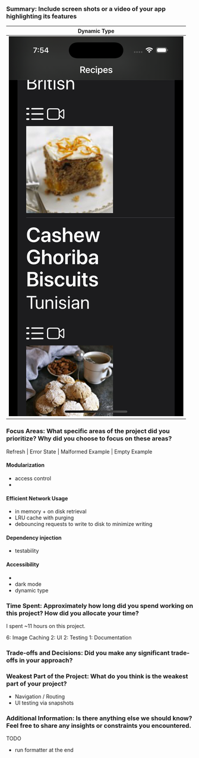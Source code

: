 ### Summary: Include screen shots or a video of your app highlighting its features
 
| Dynamic Type |
|-|
|![Dynamic Type](/screenshots/dynamic_type.png "Dynamic Type")|
### Focus Areas: What specific areas of the project did you prioritize? Why did you choose to focus on these areas?
 Refresh | Error State | Malformed Example | Empty Example
#### Modularization
- access control
- 

#### Efficient Network Usage
- in memory + on disk retrieval
- LRU cache with purging
- debouncing requests to write to disk to minimize writing


#### Dependency injection
- testability

#### Accessibility
- 
- dark mode
- dynamic type



### Time Spent: Approximately how long did you spend working on this project? How did you allocate your time?

I spent ~11 hours on this project.

6: Image Caching
2: UI
2: Testing
1: Documentation

### Trade-offs and Decisions: Did you make any significant trade-offs in your approach?

### Weakest Part of the Project: What do you think is the weakest part of your project?

- Navigation / Routing
- UI testing via snapshots


### Additional Information: Is there anything else we should know? Feel free to share any insights or constraints you encountered.


TODO
- run formatter at the end
